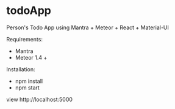 # todoApp
Person's Todo App using Mantra + Meteor + React + Material-UI

Requirements:
 - Mantra
 - Meteor 1.4 +

Installation:
 - npm install
 - npm start


 view http://localhost:5000
